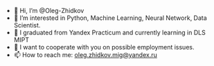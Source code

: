 * 👋 Hi, I’m @Oleg-Zhidkov
* 👀 I’m interested in Python, Machine Learning, Neural Network, Data Scientist.
* 🌱 I graduated from Yandex Practicum and currently learning in DLS MIPT
* 💞️ I want to cooperate with you on possible employment issues.
* 📫 How to reach me: oleg.zhidkov.mig@yandex.ru
